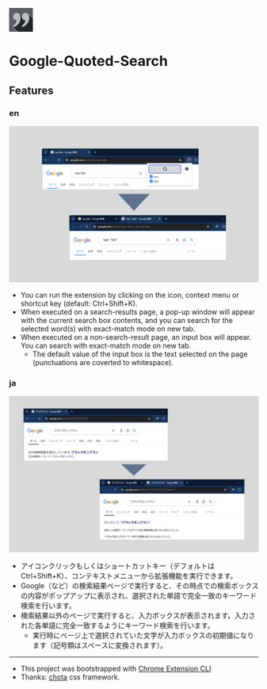 ![img](./public/icons/icon_48.png)

# Google-Quoted-Search


## Features

### en

![img](./images/demo.jpg)

- You can run the extension by clicking on the icon, context menu or shortcut key (default: Ctrl+Shift+K).
- When executed on a search-results page, a pop-up window will appear with the current search box contents, and you can search for the selected word(s) with exact-match mode on new tab.
- When executed on a non-search-result page, an input box will appear. You can search with exact-match mode on new tab.
    - The default value of the input box is the text selected on the page (punctuations are coverted to whitespace).

### ja

![img](./images/demo-ja.jpg)

- アイコンクリックもしくはショートカットキー（デフォルトは Ctrl+Shift+K）、コンテキストメニューから拡張機能を実行できます。
- Google（など）の検索結果ページで実行すると、その時点での検索ボックスの内容がポップアップに表示され、選択された単語で完全一致のキーワード検索を行います。
- 検索結果以外のページで実行すると、入力ボックスが表示されます。入力された各単語に完全一致するようにキーワード検索を行います。
    - 実行時にページ上で選択されていた文字が入力ボックスの初期値になります（記号類はスペースに変換されます）。

---

- This project was bootstrapped with [Chrome Extension CLI](https://github.com/dutiyesh/chrome-extension-cli)
- Thanks: [chota](https://jenil.github.io/chota/) css framework.

